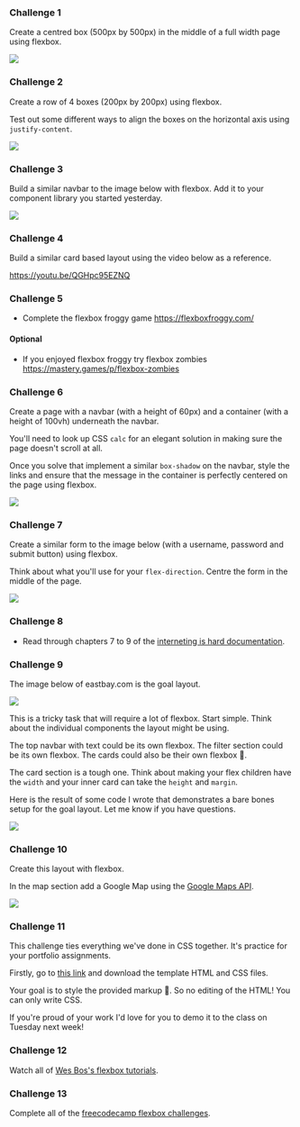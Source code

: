 ### Challenge 1

Create a centred box (500px by 500px) in the middle of a full width page using flexbox.

![](https://dl.dropboxusercontent.com/s/0e8znu34zuxd949/basic-flexbox.png?dl=0)

### Challenge 2

Create a row of 4 boxes (200px by 200px) using flexbox. 

Test out some different ways to align the boxes on the horizontal axis using `justify-content`.

![](https://dl.dropboxusercontent.com/s/9tdzjo4ir5rwrso/flexbox-row.png?dl=0)

### Challenge 3

Build a similar navbar to the image below with flexbox. Add it to your component library you started yesterday.

![](https://dl.dropboxusercontent.com/s/qxtopzvw9s440ua/navbar.png?dl=0)

### Challenge 4

Build a similar card based layout using the video below as a reference.

https://youtu.be/QGHpc95EZNQ

### Challenge 5
- Complete the flexbox froggy game https://flexboxfroggy.com/

#### Optional
- If you enjoyed flexbox froggy try flexbox zombies https://mastery.games/p/flexbox-zombies

### Challenge 6

Create a page with a navbar (with a height of 60px) and a container (with a height of 100vh) underneath the navbar.

You'll need to look up CSS `calc` for an elegant solution in making sure the page doesn't scroll at all.

Once you solve that implement a similar `box-shadow` on the navbar, style the links and ensure that the message in the container is perfectly centered on the page using flexbox.

![](https://dl.dropboxusercontent.com/s/rq1zzsbbos880yz/calc_example.png)

### Challenge 7

Create a similar form to the image below (with a username, password and submit button) using flexbox. 

Think about what you'll use for your `flex-direction`. Centre the form in the middle of the page.

![](https://dl.dropboxusercontent.com/s/vq2l33ckop6xjza/form_flexbox.png)

### Challenge 8
- Read through chapters 7 to 9 of the [interneting is hard documentation](https://internetingishard.com).

### Challenge 9

The image below of eastbay.com is the goal layout.

![](https://dl.dropboxusercontent.com/s/u84bvcewozz711g/products-page.png?dl=0)

This is a tricky task that will require a lot of flexbox. Start simple. Think about the individual components the layout might be using.

The top navbar with text could be its own flexbox. The filter section could be its own flexbox. The cards could also be their own flexbox 🤯. 

The card section is a tough one. Think about making your flex children have the `width` and your inner card can take the `height` and `margin`.

Here is the result of some code I wrote that demonstrates a bare bones setup for the goal layout. Let me know if you have questions.

![](https://dl.dropboxusercontent.com/s/5cg6pcifoh6c4td/basketball.png)

### Challenge 10

Create this layout with flexbox.

In the map section add a Google Map using the [Google Maps API](https://cloud.google.com/maps-platform/maps/).

![](https://media.giphy.com/media/ygx418kE1s656bTCZp/giphy.gif)

### Challenge 11

This challenge ties everything we've done in CSS together. It's practice for your portfolio assignments.

Firstly, go to [this link](http://www.csszengarden.com/) and download the template HTML and CSS files.

Your goal is to style the provided markup 🎨. So no editing of the HTML! You can only write CSS. 

If you're proud of your work I'd love for you to demo it to the class on Tuesday next week!

### Challenge 12

Watch all of [Wes Bos's flexbox tutorials](https://flexbox.io/).

### Challenge 13

Complete all of the [freecodecamp flexbox challenges](https://learn.freecodecamp.org/responsive-web-design/css-flexbox).